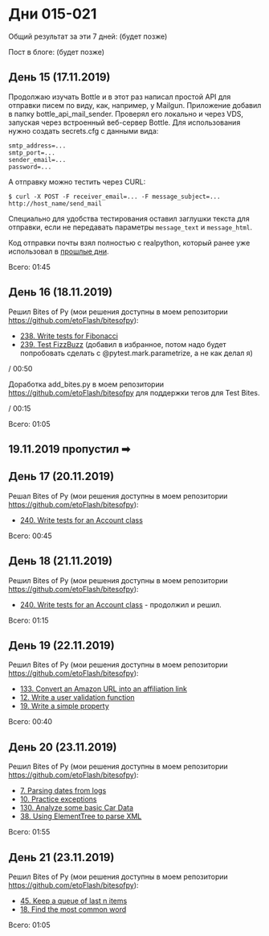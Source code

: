 # Дни 015-021

Общий результат за эти 7 дней: (будет позже)

Пост в блоге: (будет позже)

## День 15 (17.11.2019)

Продолжаю изучать Bottle и в этот раз написал простой API для отправки писем по виду, как, например, у Mailgun. Приложение добавил в папку bottle_api_mail_sender. Проверял его локально и через VDS, запуская через встроенный веб-сервер Bottle. Для использования нужно создать secrets.cfg с данными вида:

```
smtp_address=...
smtp_port=...
sender_email=...
password=...
```

А отправку можно тестить через CURL:

```
$ curl -X POST -F receiver_email=... -F message_subject=... http://host_name/send_mail
```

Специально для удобства тестирования оставил заглушки текста для отправки, если не передавать параметры `message_text` и `message_html`.

Код отправки почты взял полностью с realpython, который ранее уже использовал в [прошлые дни](https://github.com/etoFlash/100-days-of-Python/tree/master/008-014#%D0%B4%D0%B5%D0%BD%D1%8C-11-13112019).

Всего: 01:45

## День 16 (18.11.2019)

Решил Bites of Py (мои решения доступны в моем репозитории https://github.com/etoFlash/bitesofpy):

* [238. Write tests for Fibonacci](https://codechalleng.es/bites/238/)
* [239. Test FizzBuzz](https://codechalleng.es/bites/239/) (добавил в избранное, потом надо будет попробовать сделать с @pytest.mark.parametrize, а не как делал я)

/ 00:50

Доработка add_bites.py в моем репозитории https://github.com/etoFlash/bitesofpy для поддержки тегов для Test Bites.

/ 00:15

Всего: 01:05

## 19.11.2019 пропустил ➡

## День 17 (20.11.2019)

Решал Bites of Py (мои решения доступны в моем репозитории https://github.com/etoFlash/bitesofpy):

* [240. Write tests for an Account class](https://codechalleng.es/bites/240/)

Всего: 00:45

## День 18 (21.11.2019)

Решил Bites of Py (мои решения доступны в моем репозитории https://github.com/etoFlash/bitesofpy):

* [240. Write tests for an Account class](https://codechalleng.es/bites/240/) - продолжил и решил.

Всего: 01:15

## День 19 (22.11.2019)

Решил Bites of Py (мои решения доступны в моем репозитории https://github.com/etoFlash/bitesofpy):

* [133. Convert an Amazon URL into an affiliation link](https://codechalleng.es/bites/133/)
* [12. Write a user validation function](https://codechalleng.es/bites/12/)
* [19. Write a simple property](https://codechalleng.es/bites/19/)

Всего: 00:40

## День 20 (23.11.2019)

Решил Bites of Py (мои решения доступны в моем репозитории https://github.com/etoFlash/bitesofpy):

* [7. Parsing dates from logs](https://codechalleng.es/bites/7/)
* [10. Practice exceptions](https://codechalleng.es/bites/10/)
* [130. Analyze some basic Car Data](https://codechalleng.es/bites/130/)
* [38. Using ElementTree to parse XML](https://codechalleng.es/bites/38/)

Всего: 01:55

## День 21 (23.11.2019)

Решил Bites of Py (мои решения доступны в моем репозитории https://github.com/etoFlash/bitesofpy):

* [45. Keep a queue of last n items](https://codechalleng.es/bites/45/)
* [18. Find the most common word](https://codechalleng.es/bites/18/)

Всего: 01:05

